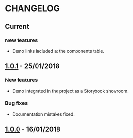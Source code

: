 # CHANGELOG

## Current

### New features
- Demo links included at the components table.

## **[1.0.1]** - 25/01/2018

### New features
- Demo integrated in the project as a Storybook showroom.

### Bug fixes
- Documentation mistakes fixed.

## **[1.0.0]** - 16/01/2018

[Storybook]: https://github.com/storybooks/storybook

[1.0.0]: https://github.com/nitsnets/unicorn_components/releases/tag/v1.0.0 "v1.0.0"
[1.0.1]: https://github.com/nitsnets/unicorn_components/releases/tag/v1.0.1 "v1.0.0"
